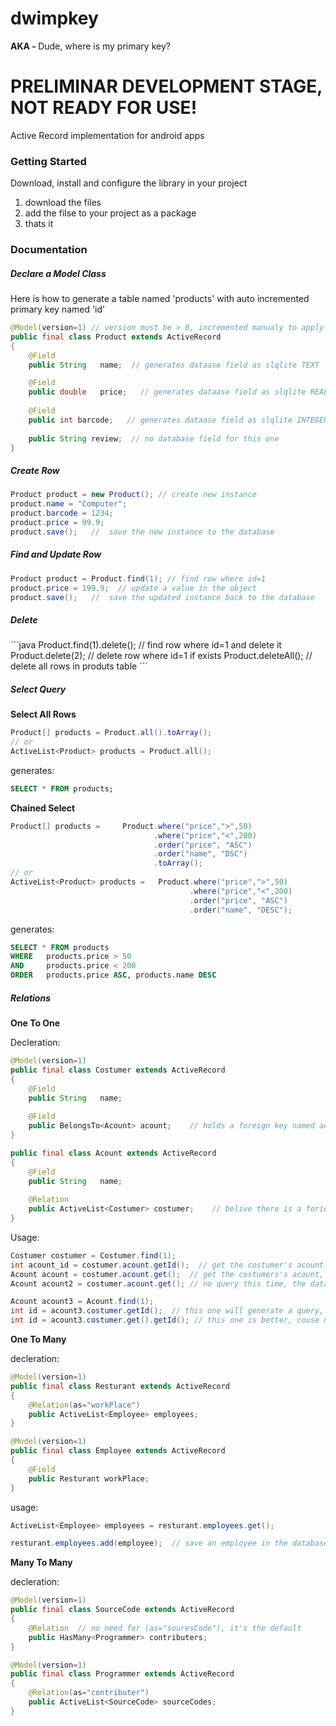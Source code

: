 dwimpkey
========

<b>AKA - </b> Dude, where is my primary key?

<h1>PRELIMINAR DEVELOPMENT STAGE, NOT READY FOR USE!</h1>

Active Record implementation for android apps

<h3>Getting Started</h3>

Download, install and configure the library in your project

1. download the files
2. add the filse to your project as a package
3. thats it

<h3>Documentation</h3>

<h5>Declare a Model Class</h5>

Here is how to generate a table named 'products' with auto incremented primary key named 'id'

```java
@Model(version=1) // version must be > 0, incremented manualy to apply changes in the class to the db schema
public final class Product extends ActiveRecord  
{	
	@Field 
	public String 	name;  // generates dataase field as slqlite TEXT

	@Field 
	public double 	price;   // generates dataase field as slqlite REAL	
	
	@Field 
	public int barcode;   // generates dataase field as slqlite INTEGER
	
	public String review;  // no database field for this one
}
```
<h5>Create Row</h5>

```java
Product product = new Product(); // create new instance
product.name = "Computer";
product.barcode = 1234;
product.price = 99.9;
product.save();   //  save the new instance to the database
```

<h5>Find and Update Row</h5>

```java
Product product = Product.find(1); // find row where id=1
product.price = 199.9;  // update a value in the object
product.save();   //  save the updated instance back to the database
```

<h5>Delete</h5>
```java
Product.find(1).delete(); // find row where id=1 and delete it
Product.delete(2);        // delete row where id=1 if exists
Product.deleteAll();      // delete all rows in produts table
```

<h5>Select Query</h5>

<b>Select All Rows</b>

```java
Product[] products = Product.all().toArray();
// or 
ActiveList<Product> products = Product.all();
```
generates:
```sql
SELECT * FROM products;
```

<b>Chained Select</b>
```java
Product[] products = 	 Product.where("price",">",50)
								.where("price","<",200)
								.order("price", "ASC")
								.order("name", "DSC")
								.toArray();
// or
ActiveList<Product> products = 	 Product.where("price",">",50)
										.where("price","<",200)
										.order("price", "ASC")
										.order("name", "DESC");
```					
generates:
```sql
SELECT * FROM products 
WHERE 	products.price > 50 
AND 	products.price < 200
ORDER	products.price ASC, products.name DESC
```


<h5>Relations</h5>

<b>One To One</b>

Decleration:

```java
@Model(version=1)
public final class Costumer extends ActiveRecord  
{	
	@Field 
	public String 	name;
	
	@Field
	public BelongsTo<Acount> acount; 	// holds a foreign key named acount_id 
}

public final class Acount extends ActiveRecord  
{	
	@Field 
	public String 	name;
	
	@Relation
	public ActiveList<Costumer> costumer;    // belive there is a forien key named costumers.aocount_id
}
```
Usage:

```java
Costumer costumer = Costumer.find(1);
int acount_id = costumer.acount.getId();  // get the costumer's acount id with no database query
Acount acount = costumer.acount.get();  // get the costumers's acount, with a select query.
Acount acount2 = costumer.acount.get(); // no query this time, the data is allready loaded.

Acount acount3 = Acount.find(1);
int id = acount3.costumer.getId();  // this one will generate a query, because acounts doesnt hold a foreign key
int id = acount3.costumer.get().getId(); // this one is better, couse now the costumer is fully loaded
```

<b>One To Many</b>

decleration:

```java
@Model(version=1)
public final class Resturant extends ActiveRecord
{
	@Relation(as="workPlace")
	public ActiveList<Employee> employees;
}

@Model(version=1)
public final class Employee extends ActiveRecord
{
	@Field
	public Resturant workPlace;
}
```

usage:

```java
ActiveList<Employee> employees = resturant.employees.get();
```

```java
resturant.employees.add(employee);  // save an employee in the database to belong to the resturant
```

<b>Many To Many</b>

decleration:

```java
@Model(version=1)
public final class SourceCode extends ActiveRecord
{
	@Relation  // no need for (as="souresCode"), it's the default
	public HasMany<Programmer> contributers;
}

@Model(version=1)
public final class Programmer extends ActiveRecord
{
	@Relation(as="contributer")
	public ActiveList<SourceCode> sourceCodes;
}
```














